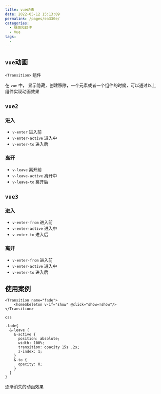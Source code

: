 ```yaml
---
title: vue动画
date: 2022-05-12 15:13:09
permalink: /pages/ea330e/
categories:
  - 框架和软件
  - Vue
tags:
  - 
---
```

## `vue`动画

`<Transition>` 组件

在 `vue` 中， 显示隐藏，创建移除，一个元素或者一个组件的时候，可以通过以上组件实现动画效果





## `vue2`

### 进入

- `v-enter`		进入前
- `v-enter-active`    进入中
- `v-enter-to`    进入后

### 离开

- `v-leave`		离开前
- `v-leave-active`     离开中
- `v-leave-to`    离开后

## `vue3`

### 进入

- `v-enter-from`		进入前
- `v-enter-active`    进入中
- `v-enter-to`    进入后

### 离开

- `v-enter-from`		进入前
- `v-enter-active`    进入中
- `v-enter-to`    进入后





## 使用案例

```vue
<Transition name="fade">
    <homeSkeleton v-if="show" @click="show=!show"/>
</Transition>
```

`css`

```less
.fade{
  &-leave {
    &-active {
      position: absolute;
      width: 100%;
      transition: opacity 15s .2s;
      z-index: 1;
    }
    &-to {
      opacity: 0;
    }
  }
}
```

逐渐消失的动画效果



































